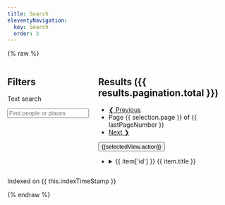 ```yaml
---
title: Search
eleventyNavigation:
  key: Search
  order: 3
---
```


{% raw %}

<div id="search">
  <div class="columns">
    <form @submit.prevent="onSubmitInputs" class="search-inputs column is-3">
      <h2 class="undecorated">Filters</h2>
      <nav class="panel is-info">
        <p class="panel-heading">
          Text search
        </p>
        <div class="panel-block">
          <div class="field">
            <div class="control has-icons-left">
              <input class="input" type="search" v-model="selection.query" autoComplete="off" placeholder="Find people or places" @search="search()" @keyup="search()">
              <span class="icon is-left">
                <i class="fas fa-search" aria-hidden="true"></i>
              </span>
            </div>
          </div>
        </div>
        <template v-for="(facet, facetKey) in filteredFacets">
          <p class="panel-heading">
            {{ facet.title }}
          </p>
          <div class="panel-block">
            <ul class="undecorated-list">
              <li v-for="option in getBuckets(facet)">
                <label class="checkbox">
                  <input type="checkbox" v-on:change="onClickOption" v-model="option.selected">
                  <span v-if="getClassFromType(option.key)" class="icon"><i :class="`type-icon fas ${getClassFromType(option.key)}`" v-if="getClassFromType(option.key)" aria-hidden="true"></i></span>
                  {{ getLabelFromOptionKey(option.key) }} ({{ option.doc_count }})
                </label>
              </li>
            </ul>
          </div>
        </template>
      </nav>
    </form>
    <div :class="{'search-results': true, 'column': true, 'updating': this.updating, 'updated': !this.updating }">
      <h2 class="undecorated">Results ({{ results.pagination.total }})</h2>
      <nav class="pagination" aria-label="pagination">
        <ul class="pagination-list">
          <li>
            <a href="#"
              v-on:click.prevent="onClickPrevPage"
              class="pagination-link button is-primary"
              aria-label="Previous page"
            >
            <!--TO: Unable to remove icon span without breaking page -->
            <span class="icon">
                <i class="fas fa-caret-left" aria-hidden="true"></i>
              </span>
            ❮ Previous</a>
          </li>
          <li class="pagination-state">
            Page {{ selection.page }} of {{ lastPageNumber }}
          </li>
          <li>
            <a href="#"
              v-on:click.prevent="onClickNextPage"
              class="pagination-link button is-primary"
              aria-label="Next page"
            >Next ❯
            <!--TO: Unable to remove icon span without breaking page -->
              <span class="icon">
                <i class="fas fa-caret-right" aria-hidden="true"></i>
              </span>
            </a>
          </li>
        </ul>
        <!-- <div class="buttons has-addons">
          <button :title="view.description" @click="onChangeView(viewKey)" v-for="(view, viewKey) in views" :class="{'button': true, 'is-primary is-selected': selection.view == viewKey}">
            <i :class="`fas ${view.icon}`"></i>
          </button>
        </div> -->
        <div class="buttons has-addons">
          <button :title="selectedView.title" @click="onChangeView()" class="button is-secondary">
            <span class="icon is-medium"><i :class="`fas ${selectedView.icon}`"></i></span>
            <span>{{selectedView.action}}</span>
          </button>
        </div>
      </nav>
      <ul class="undecorated-list">
        <li v-for="item in items" :class="`entity-${item.type} search-result`">
          <details :open="isResultExpanded(item)">
            <summary class="result-head">
              <span class="icon"><i :class="`type-icon fas ${getClassFromType(item.type)}`" v-if="getClassFromType(item.type)" aria-hidden="true"></i></span>
              <span class="is-hidden">{{ item['id'] }}</span>
              {{ item.title }}
            </summary>
            <div v-if="item.type=='person' && isBioVisible(item)" class="result-description">
              {{ item.bio }}
            </div>
            <ul class="result-books">
              <li v-for="(pages, bookId) in item.pages" class="result-book">
                <template v-if="pages.length">
                  {{ getLabelFromOptionKey(bookId) }}: 
                  p<template v-if="!isSinglePage(pages)">p</template>.
                  <template v-for="(page, index) in pages">
                    <template v-for="(pagePart, partIndex) in getPageParts(page)">
                      <template v-if="partIndex > 0">&mdash;</template>
                      <template v-if="isLocusVisible(bookId, pagePart)">
                        <a :href="`/books/viewer/?p0.do=${bookId}&p0.lo=p.${pagePart}&p0.vi=modern&hi=${item['id']}`">{{ pagePart }}</a>
                      </template>
                      <template v-else>
                        {{ pagePart }}
                      </template>
                    </template>
                    <template v-if="index < (pages.length - 1)">, </template>
                  </template>
                </template>
              </li>
            </ul>
          </details>
        </li>
      </ul>
    </div>

  </div>

  <p class="dev-info">Indexed on {{ this.indexTimeStamp }}</p>
</div>
{% endraw %}

<script src="/assets/node_modules/itemsjs/dist/itemsjs.js"></script>
<script src="/assets/node_modules/vue/dist/vue.global.js"></script>
<script src="/assets/js/entities.js?ts={{ "now" | date: "%s" }}"></script>
